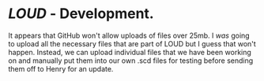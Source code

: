# _LOUD_ - Development.

It appears that GitHub won't allow uploads of files over 25mb.
I _was_ going to upload all the necessary files that are part of LOUD but I guess that won't happen. Instead, we can upload individual files that we have been working on and manually put them into our own .scd files for testing before sending them off to Henry for an update.
